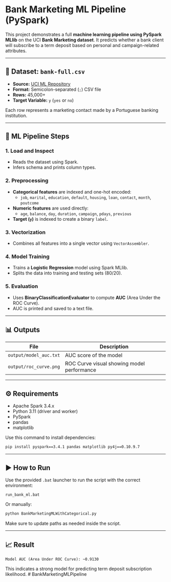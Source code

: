 # Bank Marketing ML Pipeline (PySpark)

This project demonstrates a full **machine learning pipeline using PySpark MLlib** on the UCI **Bank Marketing dataset**. It predicts whether a bank client will subscribe to a term deposit based on personal and campaign-related attributes.

---

## 📁 Dataset: `bank-full.csv`

- **Source:** [UCI ML Repository](https://archive.ics.uci.edu/ml/datasets/Bank+Marketing)
- **Format:** Semicolon-separated (`;`) CSV file
- **Rows:** 45,000+
- **Target Variable:** `y` (`yes` or `no`)

Each row represents a marketing contact made by a Portuguese banking institution.

---

## 🔄 ML Pipeline Steps

### 1. **Load and Inspect**
- Reads the dataset using Spark.
- Infers schema and prints column types.

### 2. **Preprocessing**
- **Categorical features** are indexed and one-hot encoded:
  - `job`, `marital`, `education`, `default`, `housing`, `loan`, `contact`, `month`, `poutcome`
- **Numeric features** are used directly:
  - `age`, `balance`, `day`, `duration`, `campaign`, `pdays`, `previous`
- **Target (`y`)** is indexed to create a binary `label`.

### 3. **Vectorization**
- Combines all features into a single vector using `VectorAssembler`.

### 4. **Model Training**
- Trains a **Logistic Regression** model using Spark MLlib.
- Splits the data into training and testing sets (80/20).

### 5. **Evaluation**
- Uses **BinaryClassificationEvaluator** to compute **AUC** (Area Under the ROC Curve).
- AUC is printed and saved to a text file.

---

## 📊 Outputs

| File | Description |
|------|-------------|
| `output/model_auc.txt` | AUC score of the model |
| `output/roc_curve.png` | ROC Curve visual showing model performance |

---

## ⚙ Requirements

- Apache Spark 3.4.x
- Python 3.11 (driver and worker)
- PySpark
- pandas
- matplotlib

Use this command to install dependencies:

```bash
pip install pyspark==3.4.1 pandas matplotlib py4j==0.10.9.7
```

---

## ▶️ How to Run

Use the provided `.bat` launcher to run the script with the correct environment:

```
run_bank_ml.bat
```

Or manually:

```bash
python BankMarketingMLWithCategorical.py
```

Make sure to update paths as needed inside the script.

---

## 📈 Result

```
Model AUC (Area Under ROC Curve): ~0.9130
```

This indicates a strong model for predicting term deposit subscription likelihood.
#   B a n k M a r k e t i n g M L P i p e l i n e  
 